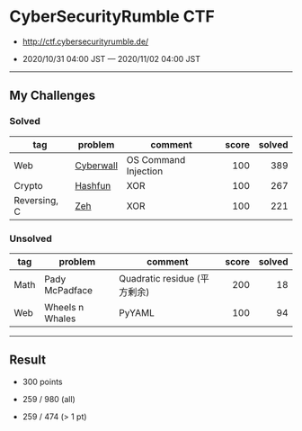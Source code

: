 # CyberSecurityRumble CTF

* http://ctf.cybersecurityrumble.de/

* 2020/10/31 04:00 JST — 2020/11/02 04:00 JST

---

## My Challenges

### Solved

| tag          | problem                | comment              | score | solved |
| ------------ | ---------------------- | -------------------- | ----: | -----: |
| Web          | [Cyberwall](Cyberwall) | OS Command Injection | 100   | 389    |
| Crypto       | [Hashfun](Hashfun)     | XOR                  | 100   | 267    |
| Reversing, C | [Zeh](Zeh)             | XOR                  | 100   | 221    |


### Unsolved

| tag  | problem         | comment                  | score | solved |
| ---- | --------------- | ------------------------ | ----: | -----: |
| Math | Pady McPadface  | Quadratic residue (平方剰余) | 200   | 18     |
| Web  | Wheels n Whales | PyYAML                   | 100   | 94     |

---

## Result

* 300 points

* 259 / 980 (all)

* 259 / 474 (> 1 pt)